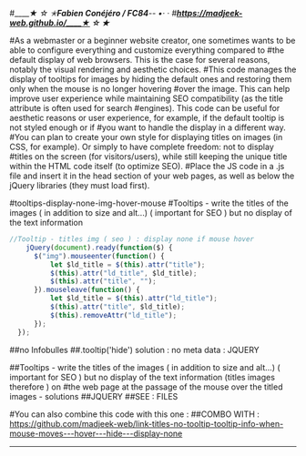 #_____★ ☆ ✭_____Fabien Conéjéro / FC84_____-- •· ·
#____https://madjeek-web.github.io/____★ ☆ ✭_____

#As a webmaster or a beginner website creator, one sometimes wants to be able to configure everything and customize everything compared to
#the default display of web browsers. This is the case for several reasons, notably the visual rendering and aesthetic choices.
#This code manages the display of tooltips for images by hiding the default ones and restoring them only when the mouse is no longer hovering
#over the image. This can help improve user experience while maintaining SEO compatibility (as the title attribute is often used for search
#engines). This code can be useful for aesthetic reasons or user experience, for example, if the default tooltip is not styled enough or if
#you want to handle the display in a different way.
#You can plan to create your own style for displaying titles on images (in CSS, for example). Or simply to have complete freedom: not to display
#titles on the screen (for visitors/users), while still keeping the unique title within the HTML code itself (to optimize SEO).
#Place the JS code in a .js file and insert it in the head section of your web pages, as well as below the jQuery libraries (they must load first).

#tooltips-display-none-img-hover-mouse
#Tooltips - write the titles of the images ( in addition to size and alt...) ( important for SEO ) but no display of the text information

```js
//Tooltip - titles img ( seo ) : display none if mouse hover
    jQuery(document).ready(function($) {
      $("img").mouseenter(function() {
          let $ld_title = $(this).attr("title");
          $(this).attr("ld_title", $ld_title);
          $(this).attr("title", "");
      }).mouseleave(function() {
          let $ld_title = $(this).attr("ld_title");
          $(this).attr("title", $ld_title);
          $(this).removeAttr("ld_title");
      });
  });
```
##no Infobulles
##.tooltip('hide') solution : no meta data : JQUERY


##Tooltips - write the titles of the images ( in addition to size and alt...) ( important for SEO ) but no display of the text information (titles images therefore ) on #the web page at the passage of the mouse over the titled images - solutions
##JQUERY
##SEE : FILES

#You can also combine this code with this one :
##COMBO WITH : https://github.com/madjeek-web/link-titles-no-tooltip-tooltip-info-when-mouse-moves---hover---hide---display-none
___
